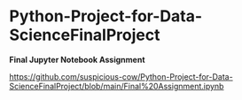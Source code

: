 # Python-Project-for-Data-ScienceFinalProject
**Final Jupyter Notebook Assignment**  

https://github.com/suspicious-cow/Python-Project-for-Data-ScienceFinalProject/blob/main/Final%20Assignment.ipynb  
